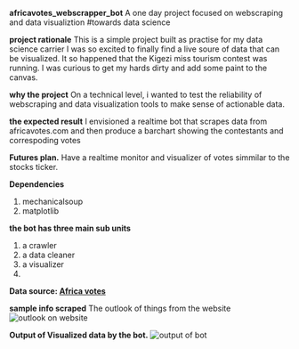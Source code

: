 **africavotes_webscrapper_bot**
A one day project focused on webscraping and data visualiztion #towards data science

**project rationale**
This is a simple project built as practise for my data science carrier
I was so excited to finally find a live soure of data that can be visualized.
It so happened that the Kigezi miss tourism contest was running. I was curious to get my hards dirty and add some paint to the canvas.

**why the project**
On a technical level, i wanted to test the reliability of webscraping and data visualization tools to make sense of actionable data.

**the expected result**
I envisioned a realtime bot that scrapes data from africavotes.com and then produce a barchart showing the contestants and correspoding votes

**Futures plan.**
Have a realtime monitor and visualizer of votes simmilar to the stocks ticker.


**Dependencies**
1. mechanicalsoup
2. matplotlib

**the bot has three main sub units**
1. a crawler
2. a data cleaner
3. a visualizer
4. 
**Data source:
[Africa votes](https://africavotes.com/p/miss.and.mr.tourism.kigezi.region.2024)**

**sample info scraped**
The outlook of things from the website
![outlook on website](https://myoctocat.com/assets/images/base-octocat.svg)

**Output of Visualized data by the bot.**
![output of bot](https://myoctocat.com/assets/images/base-octocat.svg)


